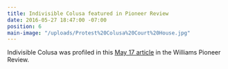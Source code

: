 ```yaml
---
title: Indivisible Colusa featured in Pioneer Review
date: 2016-05-27 18:47:00 -07:00
position: 6
main-image: "/uploads/Protest%20Colusa%20Court%20House.jpg"
---
```


Indivisible Colusa was profiled in this [May 17 article](http://williamspioneer.com/article/81627) in the Williams Pioneer Review.